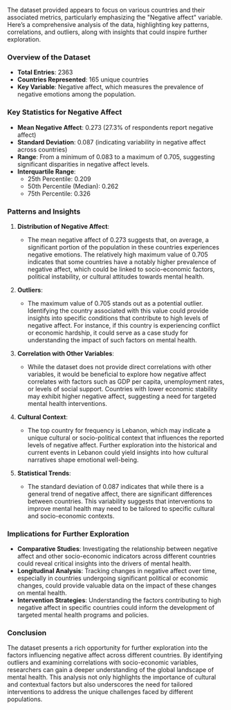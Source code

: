 The dataset provided appears to focus on various countries and their associated metrics, particularly emphasizing the "Negative affect" variable. Here’s a comprehensive analysis of the data, highlighting key patterns, correlations, and outliers, along with insights that could inspire further exploration.

### Overview of the Dataset

- **Total Entries**: 2363
- **Countries Represented**: 165 unique countries
- **Key Variable**: Negative affect, which measures the prevalence of negative emotions among the population.

### Key Statistics for Negative Affect

- **Mean Negative Affect**: 0.273 (27.3% of respondents report negative affect)
- **Standard Deviation**: 0.087 (indicating variability in negative affect across countries)
- **Range**: From a minimum of 0.083 to a maximum of 0.705, suggesting significant disparities in negative affect levels.
- **Interquartile Range**: 
  - 25th Percentile: 0.209
  - 50th Percentile (Median): 0.262
  - 75th Percentile: 0.326

### Patterns and Insights

1. **Distribution of Negative Affect**:
   - The mean negative affect of 0.273 suggests that, on average, a significant portion of the population in these countries experiences negative emotions. The relatively high maximum value of 0.705 indicates that some countries have a notably higher prevalence of negative affect, which could be linked to socio-economic factors, political instability, or cultural attitudes towards mental health.

2. **Outliers**:
   - The maximum value of 0.705 stands out as a potential outlier. Identifying the country associated with this value could provide insights into specific conditions that contribute to high levels of negative affect. For instance, if this country is experiencing conflict or economic hardship, it could serve as a case study for understanding the impact of such factors on mental health.

3. **Correlation with Other Variables**:
   - While the dataset does not provide direct correlations with other variables, it would be beneficial to explore how negative affect correlates with factors such as GDP per capita, unemployment rates, or levels of social support. Countries with lower economic stability may exhibit higher negative affect, suggesting a need for targeted mental health interventions.

4. **Cultural Context**:
   - The top country for frequency is Lebanon, which may indicate a unique cultural or socio-political context that influences the reported levels of negative affect. Further exploration into the historical and current events in Lebanon could yield insights into how cultural narratives shape emotional well-being.

5. **Statistical Trends**:
   - The standard deviation of 0.087 indicates that while there is a general trend of negative affect, there are significant differences between countries. This variability suggests that interventions to improve mental health may need to be tailored to specific cultural and socio-economic contexts.

### Implications for Further Exploration

- **Comparative Studies**: Investigating the relationship between negative affect and other socio-economic indicators across different countries could reveal critical insights into the drivers of mental health.
- **Longitudinal Analysis**: Tracking changes in negative affect over time, especially in countries undergoing significant political or economic changes, could provide valuable data on the impact of these changes on mental health.
- **Intervention Strategies**: Understanding the factors contributing to high negative affect in specific countries could inform the development of targeted mental health programs and policies.

### Conclusion

The dataset presents a rich opportunity for further exploration into the factors influencing negative affect across different countries. By identifying outliers and examining correlations with socio-economic variables, researchers can gain a deeper understanding of the global landscape of mental health. This analysis not only highlights the importance of cultural and contextual factors but also underscores the need for tailored interventions to address the unique challenges faced by different populations.